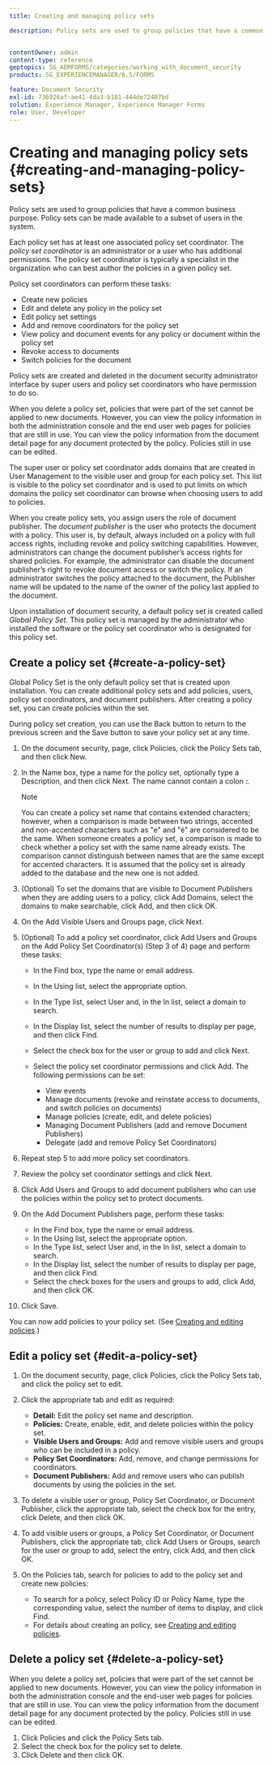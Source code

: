 ```yaml
---
title: Creating and managing policy sets

description: Policy sets are used to group policies that have a common business purpose. You can create, edit and delete policies in a policy set.


contentOwner: admin
content-type: reference
geptopics: SG_AEMFORMS/categories/working_with_document_security
products: SG_EXPERIENCEMANAGER/6.5/FORMS

feature: Document Security
exl-id: 736926af-ae41-4da3-b181-444de72407bd
solution: Experience Manager, Experience Manager Forms
role: User, Developer
---
```

# Creating and managing policy sets {#creating-and-managing-policy-sets}

Policy sets are used to group policies that have a common business purpose. Policy sets can be made available to a subset of users in the system.

Each policy set has at least one associated policy set coordinator. The *policy set coordinator* is an administrator or a user who has additional permissions. The policy set coordinator is typically a specialist in the organization who can best author the policies in a given policy set.

Policy set coordinators can perform these tasks:

* Create new policies
* Edit and delete any policy in the policy set
* Edit policy set settings
* Add and remove coordinators for the policy set
* View policy and document events for any policy or document within the policy set
* Revoke access to documents
* Switch policies for the document

Policy sets are created and deleted in the document security administrator interface by super users and policy set coordinators who have permission to do so.

When you delete a policy set, policies that were part of the set cannot be applied to new documents. However, you can view the policy information in both the administration console and the end user web pages for policies that are still in use. You can view the policy information from the document detail page for any document protected by the policy. Policies still in use can be edited.

The super user or policy set coordinator adds domains that are created in User Management to the visible user and group for each policy set. This list is visible to the policy set coordinator and is used to put limits on which domains the policy set coordinator can browse when choosing users to add to policies.

When you create policy sets, you assign users the role of document publisher. The *document publisher* is the user who protects the document with a policy. This user is, by default, always included on a policy with full access rights, including revoke and policy switching capabilities. However, administrators can change the document publisher’s access rights for shared policies. For example, the administrator can disable the document publisher’s right to revoke document access or switch the policy. If an administrator switches the policy attached to the document, the Publisher name will be updated to the name of the owner of the policy last applied to the document.

Upon installation of document security, a default policy set is created called *Global Policy Set*. This policy set is managed by the administrator who installed the software or the policy set coordinator who is designated for this policy set.

## Create a policy set {#create-a-policy-set}

Global Policy Set is the only default policy set that is created upon installation. You can create additional policy sets and add policies, users, policy set coordinators, and document publishers. After creating a policy set, you can create policies within the set.

During policy set creation, you can use the Back button to return to the previous screen and the Save button to save your policy set at any time.

1. On the document security, page, click Policies, click the Policy Sets tab, and then click New.
1. In the Name box, type a name for the policy set, optionally type a Description, and then click Next. The name cannot contain a colon **:**.

   >[!NOTE]
   >
   >You can create a policy set name that contains extended characters; however, when a comparison is made between two strings, accented and non-accented characters such as "e" and "é" are considered to be the same. When someone creates a policy set, a comparison is made to check whether a policy set with the same name already exists. The comparison cannot distinguish between names that are the same except for accented characters. It is assumed that the policy set is already added to the database and the new one is not added.

1. (Optional) To set the domains that are visible to Document Publishers when they are adding users to a policy, click Add Domains, select the domains to make searchable, click Add, and then click OK.
1. On the Add Visible Users and Groups page, click Next.
1. (Optional) To add a policy set coordinator, click Add Users and Groups on the Add Policy Set Coordinator(s) (Step 3 of 4) page and perform these tasks:

    * In the Find box, type the name or email address.
    * In the Using list, select the appropriate option.
    * In the Type list, select User and, in the In list, select a domain to search.
    * In the Display list, select the number of results to display per page, and then click Find.
    * Select the check box for the user or group to add and click Next.
    * Select the policy set coordinator permissions and click Add. The following permissions can be set:

        * View events
        * Manage documents (revoke and reinstate access to documents, and switch policies on documents)
        * Manage policies (create, edit, and delete policies)
        * Managing Document Publishers (add and remove Document Publishers)
        * Delegate (add and remove Policy Set Coordinators)

1. Repeat step 5 to add more policy set coordinators.
1. Review the policy set coordinator settings and click Next.
1. Click Add Users and Groups to add document publishers who can use the policies within the policy set to protect documents.
1. On the Add Document Publishers page, perform these tasks:

    * In the Find box, type the name or email address.
    * In the Using list, select the appropriate option.
    * In the Type list, select User and, in the In list, select a domain to search.
    * In the Display list, select the number of results to display per page, and then click Find.
    * Select the check boxes for the users and groups to add, click Add, and then click OK.

1. Click Save.

You can now add policies to your policy set. (See [Creating and editing policies](/help/forms/using/admin-help/creating-policies.md#creating-and-editing-policies).)

## Edit a policy set {#edit-a-policy-set}

1. On the document security, page, click Policies, click the Policy Sets tab, and click the policy set to edit.
1. Click the appropriate tab and edit as required:

    * **Detail:** Edit the policy set name and description.
    * **Policies:** Create, enable, edit, and delete policies within the policy set.
    * **Visible Users and Groups:** Add and remove visible users and groups who can be included in a policy.
    * **Policy Set Coordinators:** Add, remove, and change permissions for coordinators.
    * **Document Publishers:** Add and remove users who can publish documents by using the policies in the set.

1. To delete a visible user or group, Policy Set Coordinator, or Document Publisher, click the appropriate tab, select the check box for the entry, click Delete, and then click OK.
1. To add visible users or groups, a Policy Set Coordinator, or Document Publishers, click the appropriate tab, click Add Users or Groups, search for the user or group to add, select the entry, click Add, and then click OK.
1. On the Policies tab, search for policies to add to the policy set and create new policies:

    * To search for a policy, select Policy ID or Policy Name, type the corresponding value, select the number of items to display, and click Find.
    * For details about creating an policy, see [Creating and editing policies](/help/forms/using/admin-help/creating-policies.md#creating-and-editing-policies).

## Delete a policy set {#delete-a-policy-set}

When you delete a policy set, policies that were part of the set cannot be applied to new documents. However, you can view the policy information in both the administration console and the end-user web pages for policies that are still in use. You can view the policy information from the document detail page for any document protected by the policy. Policies still in use can be edited.

1. Click Policies and click the Policy Sets tab.
1. Select the check box for the policy set to delete.
1. Click Delete and then click OK.
